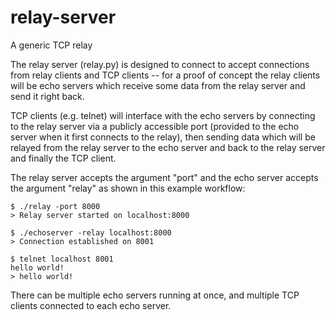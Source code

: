 # relay-server
A generic TCP relay

The relay server (relay.py) is designed to connect to accept connections from relay clients and TCP clients -- for a proof of concept the relay clients will be echo servers which receive some data from the relay server and send it right back. 

TCP clients (e.g. telnet) will interface with the echo servers by connecting to the relay server via a publicly accessible port (provided to the echo server when it first connects to the relay), then sending data which will be relayed from the relay server to the echo server and back to the relay server and finally the TCP client.

The relay server accepts the argument "port" and the echo server accepts the argument "relay" as shown in this example workflow:

```
$ ./relay -port 8000
> Relay server started on localhost:8000

$ ./echoserver -relay localhost:8000
> Connection established on 8001

$ telnet localhost 8001
hello world!
> hello world!
```

There can be multiple echo servers running at once, and multiple TCP clients connected to each echo server.
